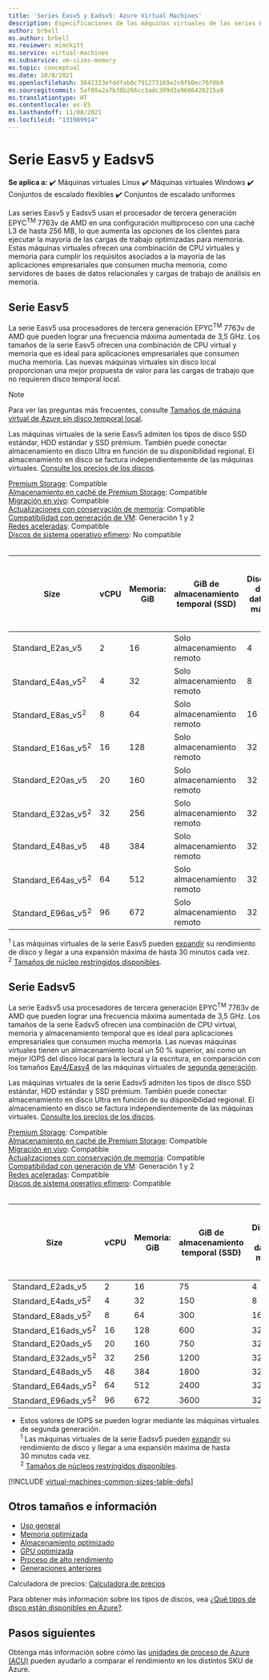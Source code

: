 ```yaml
---
title: 'Series Easv5 y Eadsv5: Azure Virtual Machines'
description: Especificaciones de las máquinas virtuales de las series Easv5 y Eadsv5.
author: brbell
ms.author: brbell
ms.reviewer: mimckitt
ms.service: virtual-machines
ms.subservice: vm-sizes-memory
ms.topic: conceptual
ms.date: 10/8/2021
ms.openlocfilehash: 3642323efddfab0c791273169e2c0fb0ec76f0b9
ms.sourcegitcommit: 5af89a2a7b38b266cc3adc389d3a9606420215a9
ms.translationtype: HT
ms.contentlocale: es-ES
ms.lasthandoff: 11/08/2021
ms.locfileid: "131989914"
---
```

# <a name="easv5-and-eadsv5-series"></a>Serie Easv5 y Eadsv5

**Se aplica a:** :heavy_check_mark: Máquinas virtuales Linux :heavy_check_mark: Máquinas virtuales Windows :heavy_check_mark: Conjuntos de escalado flexibles :heavy_check_mark: Conjuntos de escalado uniformes

Las series Easv5 y Eadsv5 usan el procesador de tercera generación EPYC<sup>TM</sup> 7763v de AMD en una configuración multiproceso con una caché L3 de hasta 256 MB, lo que aumenta las opciones de los clientes para ejecutar la mayoría de las cargas de trabajo optimizadas para memoria. Estas máquinas virtuales ofrecen una combinación de CPU virtuales y memoria para cumplir los requisitos asociados a la mayoría de las aplicaciones empresariales que consumen mucha memoria, como servidores de bases de datos relacionales y cargas de trabajo de análisis en memoria.

## <a name="easv5-series"></a>Serie Easv5

La serie Easv5 usa procesadores de tercera generación EPYC<sup>TM</sup> 7763v de AMD que pueden lograr una frecuencia máxima aumentada de 3,5 GHz. Los tamaños de la serie Easv5 ofrecen una combinación de CPU virtual y memoria que es ideal para aplicaciones empresariales que consumen mucha memoria. Las nuevas máquinas virtuales sin disco local proporcionan una mejor propuesta de valor para las cargas de trabajo que no requieren disco temporal local.

> [!NOTE]
> Para ver las preguntas más frecuentes, consulte [Tamaños de máquina virtual de Azure sin disco temporal local](azure-vms-no-temp-disk.yml).

Las máquinas virtuales de la serie Easv5 admiten los tipos de disco SSD estándar, HDD estándar y SSD prémium. También puede conectar almacenamiento en disco Ultra en función de su disponibilidad regional. El almacenamiento en disco se factura independientemente de las máquinas virtuales. [Consulte los precios de los discos](https://azure.microsoft.com/pricing/details/managed-disks/).

[Premium Storage](premium-storage-performance.md): Compatible <br>
[Almacenamiento en caché de Premium Storage](premium-storage-performance.md): Compatible <br>
[Migración en vivo](maintenance-and-updates.md): Compatible <br>
[Actualizaciones con conservación de memoria](maintenance-and-updates.md): Compatible <br>
[Compatibilidad con generación de VM](generation-2.md): Generación 1 y 2 <br>
[Redes aceleradas](../virtual-network/create-vm-accelerated-networking-cli.md): Compatible <br>
[Discos de sistema operativo efímero](ephemeral-os-disks.md): No compatible <br><br>

| Size | vCPU | Memoria: GiB | GiB de almacenamiento temporal (SSD) | Discos de datos máx. | Rendimiento máximo del disco sin almacenamiento en la caché: IOPS/Mbps | Rendimiento máximo del disco sin almacenamiento en la caché expandido: IOPS/MBps<sup>1</sup> | Nº máx. NIC | Ancho de banda de red máx. (Mbps) |
|---|---|---|---|---|---|---|---|---|
| Standard_E2as_v5              | 2  | 16  | Solo almacenamiento remoto | 4  | 3750/82    | 10 000/600  | 2 | 12500  |
| Standard_E4as_v5<sup>2</sup>  | 4  | 32  | Solo almacenamiento remoto | 8  | 6400/144   | 20 000/600  | 2 | 12500  |
| Standard_E8as_v5<sup>2</sup>  | 8  | 64  | Solo almacenamiento remoto | 16 | 12 800/200  | 20 000/600  | 4 | 12500  |
| Standard_E16as_v5<sup>2</sup> | 16 | 128 | Solo almacenamiento remoto | 32 | 25600/384  | 40 000/800  | 8 | 12500 |
| Standard_E20as_v5             | 20 | 160 | Solo almacenamiento remoto | 32 | 32000/480  | 64 000/1000 | 8 | 12500 |
| Standard_E32as_v5<sup>2</sup> | 32 | 256 | Solo almacenamiento remoto | 32 | 51200/768  | 80 000/1600 | 8 | 16000 |
| Standard_E48as_v5             | 48 | 384 | Solo almacenamiento remoto | 32 | 76800/1152 | 80000/2000 | 8 | 24000 |
| Standard_E64as_v5<sup>2</sup> | 64 | 512 | Solo almacenamiento remoto | 32 | 80000/1200 | 80000/2000 | 8 | 32000 |
| Standard_E96as_v5<sup>2</sup> | 96 | 672 | Solo almacenamiento remoto | 32 | 80 000/1600 | 80000/2000 | 8 | 40000 |

<sup>1</sup> Las máquinas virtuales de la serie Easv5 pueden [expandir](disk-bursting.md) su rendimiento de disco y llegar a una expansión máxima de hasta 30 minutos cada vez.<br>
<sup>2</sup> [Tamaños de núcleo restringidos disponibles](constrained-vcpu.md).



## <a name="eadsv5-series"></a>Serie Eadsv5

La serie Eadsv5 usa procesadores de tercera generación EPYC<sup>TM</sup> 7763v de AMD que pueden lograr una frecuencia máxima aumentada de 3,5 GHz. Los tamaños de la serie Eadsv5 ofrecen una combinación de CPU virtual, memoria y almacenamiento temporal que es ideal para aplicaciones empresariales que consumen mucha memoria. Las nuevas máquinas virtuales tienen un almacenamiento local un 50 % superior, así como un mejor IOPS del disco local para la lectura y la escritura, en comparación con los tamaños [Eav4/Easv4](eav4-easv4-series.md) de las máquinas virtuales de [segunda generación](generation-2.md).

Las máquinas virtuales de la serie Eadsv5 admiten los tipos de disco SSD estándar, HDD estándar y SSD prémium. También puede conectar almacenamiento en disco Ultra en función de su disponibilidad regional. El almacenamiento en disco se factura independientemente de las máquinas virtuales. [Consulte los precios de los discos](https://azure.microsoft.com/pricing/details/managed-disks/).

[Premium Storage](premium-storage-performance.md): Compatible <br>
[Almacenamiento en caché de Premium Storage](premium-storage-performance.md): Compatible <br>
[Migración en vivo](maintenance-and-updates.md): Compatible <br>
[Actualizaciones con conservación de memoria](maintenance-and-updates.md): Compatible <br>
[Compatibilidad con generación de VM](generation-2.md): Generación 1 y 2 <br>
[Redes aceleradas](../virtual-network/create-vm-accelerated-networking-cli.md): Compatible <br>
[Discos de sistema operativo efímero](ephemeral-os-disks.md): Compatible <br><br>

| Size | vCPU | Memoria: GiB | GiB de almacenamiento temporal (SSD) | Discos de datos máx. | Rendimiento máximo de almacenamiento temporal: IOPS/Mbps | Rendimiento máximo del disco sin almacenamiento en la caché: IOPS/Mbps | Rendimiento máximo del disco sin almacenamiento en la caché expandido: IOPS/MBps<sup>1</sup> | Nº máx. NIC | Ancho de banda de red máx. (Mbps) |
|---|---|---|---|---|---|---|---|---|---|
| Standard_E2ads_v5              | 2  | 16  | 75   | 4  | 9000/125    | 3750/82      | 10 000/600  | 2 | 12500  |
| Standard_E4ads_v5<sup>2</sup>  | 4  | 32  | 150  | 8  | 19000/250   | 6400/144     | 20 000/600  | 2 | 12500  |
| Standard_E8ads_v5<sup>2</sup>  | 8  | 64  | 300  | 16 | 38 000/500   | 12 800/200    | 20 000/600  | 4 | 12500  |
| Standard_E16ads_v5<sup>2</sup> | 16 | 128 | 600  | 32 | 75 000/1000  | 25600/384    | 40 000/800  | 8 | 12500 |
| Standard_E20ads_v5             | 20 | 160 | 750  | 32 | 94 000/1250  | 32000/480    | 64 000/1000 | 8 | 12500 |
| Standard_E32ads_v5<sup>2</sup> | 32 | 256 | 1200 | 32 | 150 000/2000 | 51200/768    | 80 000/1600 | 8 | 16000 |
| Standard_E48ads_v5             | 48 | 384 | 1800 | 32 | 225 000/3000 | 76800/1152   | 80000/2000 | 8 | 24000 |
| Standard_E64ads_v5<sup>2</sup> | 64 | 512 | 2400 | 32 | 300 000/4000 | 80000/1200   | 80000/2000 | 8 | 32000 |
| Standard_E96ads_v5<sup>2</sup> | 96 | 672 | 3600 | 32 | 450 000/4000 | 80 000/1600   | 80000/2000 | 8 | 40000 |

* Estos valores de IOPS se pueden lograr mediante las máquinas virtuales de segunda generación.<br>
<sup>1</sup> Las máquinas virtuales de la serie Eadsv5 pueden [expandir](disk-bursting.md) su rendimiento de disco y llegar a una expansión máxima de hasta 30 minutos cada vez.<br>
<sup>2</sup> [Tamaños de núcleos restringidos disponibles](constrained-vcpu.md).


[!INCLUDE [virtual-machines-common-sizes-table-defs](../../includes/virtual-machines-common-sizes-table-defs.md)]

## <a name="other-sizes-and-information"></a>Otros tamaños e información

- [Uso general](sizes-general.md)
- [Memoria optimizada](sizes-memory.md)
- [Almacenamiento optimizado](sizes-storage.md)
- [GPU optimizada](sizes-gpu.md)
- [Proceso de alto rendimiento](sizes-hpc.md)
- [Generaciones anteriores](sizes-previous-gen.md)

Calculadora de precios: [Calculadora de precios](https://azure.microsoft.com/pricing/calculator/)

Para obtener más información sobre los tipos de discos, vea [¿Qué tipos de disco están disponibles en Azure?](disks-types.md).

## <a name="next-steps"></a>Pasos siguientes

Obtenga más información sobre cómo las [unidades de proceso de Azure (ACU)](acu.md) pueden ayudarlo a comparar el rendimiento en los distintos SKU de Azure.
